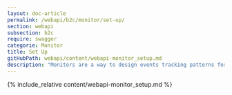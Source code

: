 ```yaml
---
layout: doc-article
permalink: /webapi/b2c/monitor/set-up/
section: webapi
subsection: b2c
require: swagger
categorie: Monitor
title: Set Up
gitHubPath: webapi/content/webapi-monitor_setup.md
description: "Monitors are a way to design events tracking patterns for vehicles. When the even is triggered, we will send a notification to your server."
---
```

{% include_relative content/webapi-monitor_setup.md %}